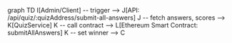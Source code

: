graph TD
    I[Admin/Client] -- trigger --> J[API: /api/quiz/:quizAddress/submit-all-answers]
    J -- fetch answers, scores --> K[QuizService]
    K -- call contract --> L[Ethereum Smart Contract: submitAllAnswers]
    K -- set winner --> C
